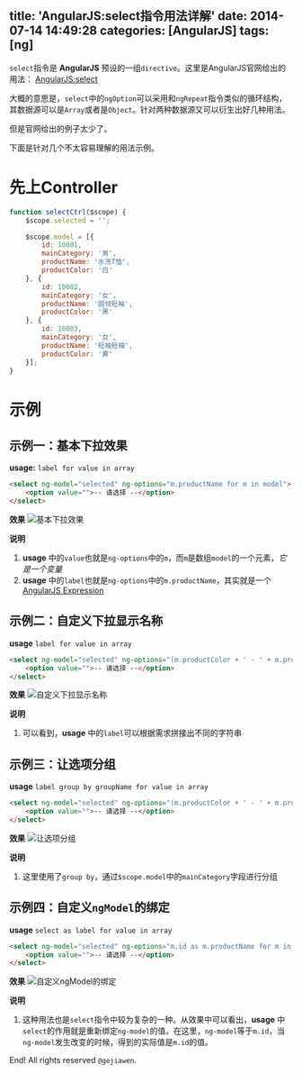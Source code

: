 title: 'AngularJS:select指令用法详解'
date: 2014-07-14 14:49:28
categories: [AngularJS]
tags: [ng]
---

`select`指令是 **AngularJS** 预设的一组`directive`。这里是AngularJS官网给出的用法： [AngularJS:select](http://docs.angularjs.org/api/ng.directive:select)

大概的意思是，`select`中的`ngOption`可以采用和`ngRepeat`指令类似的循环结构，其数据源可以是`Array`或者是`Object`。针对两种数据源又可以衍生出好几种用法。

但是官网给出的例子太少了。

下面是针对几个不太容易理解的用法示例。


# 先上Controller

```javascript
function selectCtrl($scope) {
    $scope.selected = '';

    $scope.model = [{
        id: 10001,
        mainCategory: '男',
        productName: '水洗T恤',
        productColor: '白'
    }, {
        id: 10002,
        mainCategory: '女',
        productName: '圆领短袖',
        productColor: '黑'
    }, {
        id: 10003,
        mainCategory: '女',
        productName: '短袖短袖',
        productColor: '黄'
    }];
}
```

# 示例

## 示例一：基本下拉效果


**usage:**
`label for value in array`

```html
<select ng-model="selected" ng-options="m.productName for m in model">
    <option value="">-- 请选择 --</option>
</select>
```

**效果**
![基本下拉效果](AngularJS-select指令用法详解-demo1.png)

**说明**
1. **usage** 中的`value`也就是`ng-options`中的`m`，而`m`是数组`model`的一个元素，*它是一个变量*
2. **usage** 中的`label`也就是`ng-options`中的`m.productName`，其实就是一个[AngularJS Expression](http://docs.angularjs.org/guide/expression)


## 示例二：自定义下拉显示名称

**usage**
`label for value in array`

```html
<select ng-model="selected" ng-options="(m.productColor + ' - ' + m.productName) for m in model">
    <option value="">-- 请选择 --</option>
</select>
```

**效果**
![自定义下拉显示名称](AngularJS-select指令用法详解-demo2.png)

**说明**
1. 可以看到，**usage** 中的`label`可以根据需求拼接出不同的字符串


## 示例三：让选项分组

**usage**
`label group by groupName for value in array`

```html
<select ng-model="selected" ng-options="(m.productColor + ' - ' + m.productName) group by m.mainCategory for m in model">
    <option value="">-- 请选择 --</option>
</select>
```

**效果**
![让选项分组](AngularJS-select指令用法详解-demo3.png)

**说明**
1. 这里使用了`group by`，通过`$scope.model`中的`mainCategory`字段进行分组


## 示例四：自定义`ngModel`的绑定

**usage**
`select as label for value in array`

```html
<select ng-model="selected" ng-options="m.id as m.productName for m in model">
    <option value="">-- 请选择 --</option>
</select>
```

**效果**
![自定义ngModel的绑定](AngularJS-select指令用法详解-demo4.png)

**说明**
1. 这种用法也是`select`指令中较为复杂的一种。从效果中可以看出，**usage** 中`select`的作用就是重新绑定`ng-model`的值。在这里，`ng-model`等于`m.id`，当`ng-model`发生改变的时候，得到的实际值是`m.id`的值。


End! All rights reserved `@gejiawen`.
